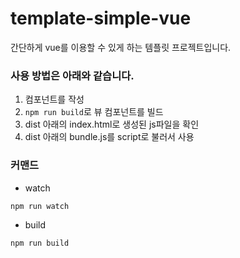 # template-simple-vue

간단하게 vue를 이용할 수 있게 하는 템플릿 프로젝트입니다.

### 사용 방법은 아래와 같습니다.

1. 컴포넌트를 작성
2. `npm run build`로 뷰 컴포넌트를 빌드
3. dist 아래의 index.html로 생성된 js파일을 확인
4. dist 아래의 bundle.js를 script로 불러서 사용

### 커맨드

- watch

```
npm run watch
```

- build

```
npm run build
```